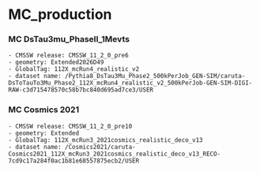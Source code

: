 # MC_production

### MC DsTau3mu_PhaseII_1Mevts
	- CMSSW release: CMSSW_11_2_0_pre6
	- geometry: Extended2026D49
	- GlobalTag: 112X_mcRun4_realistic_v2
	- dataset name: /Pythia8_DsTau3Mu_Phase2_500kPerJob_GEN-SIM/caruta-DsToTauTo3Mu_Phase2_112X_mcRun4_realistic_v2_500kPerJob-GEN-SIM-DIGI-RAW-c3d715478570c58b7bc840d695ad7ce3/USER

### MC Cosmics 2021
	- CMSSW release: CMSSW_11_2_0_pre10
	- geometry: Extended
	- GlobalTag: 112X_mcRun3_2021cosmics_realistic_deco_v13
	- dataset name: /Cosmics2021/caruta-Cosmics2021_112X_mcRun3_2021cosmics_realistic_deco_v13_RECO-7cd9c17a284f0ac1b81e68557875ecb2/USER
